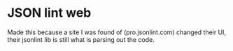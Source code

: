 # JSON lint web

Made this because a site I was found of (pro.jsonlint.com) changed their UI, their jsonlint lib is still what is parsing out the code.